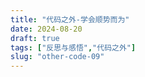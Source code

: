 ```yaml
---
title: "代码之外-学会顺势而为"
date: 2024-08-20
draft: true
tags: ["反思与感悟","代码之外"]
slug: "other-code-09"
---
```

